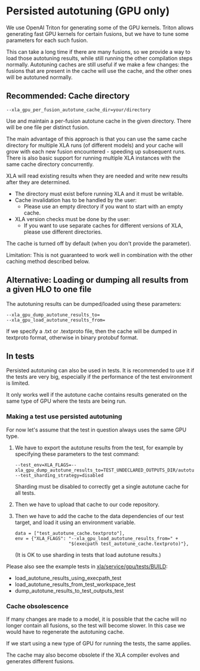 # Persisted autotuning (GPU only)

We use OpenAI Triton for generating some of the GPU kernels. Triton allows
generating fast GPU kernels for certain fusions, but we have to tune some
parameters for each such fusion.

This can take a long time if there are many fusions, so we provide a way to load
those autotuning results, while still running the other compilation steps
normally. Autotuning caches are still useful if we make a few changes: the
fusions that are present in the cache will use the cache, and the other ones
will be autotuned normally.

## Recommended: Cache directory

```
--xla_gpu_per_fusion_autotune_cache_dir=your/directory
```

Use and maintain a per-fusion autotune cache in the given directory. There will
be one file per distinct fusion.

The main advantage of this approach is that you can use the same cache directory
for multiple XLA runs (of different models) and your cache will grow with each
new fusion encountered - speeding up subsequent runs. There is also basic
support for running multiple XLA instances with the same cache directory
concurrently.

XLA will read existing results when they are needed and write new results after
they are determined.

-   The directory must exist before running XLA and it must be writable.
-   Cache invalidation has to be handled by the user:
    -   Please use an empty directory if you want to start with an empty cache.
-   XLA version checks must be done by the user:
    -   If you want to use separate caches for different versions of XLA, please
        use different directories.

The cache is turned off by default (when you don't provide the parameter).

Limitation: This is not guaranteed to work well in combination with the other
caching method described below.

## Alternative: Loading or dumping all results from a given HLO to one file

The autotuning results can be dumped/loaded using these parameters:

```
--xla_gpu_dump_autotune_results_to=
--xla_gpu_load_autotune_results_from=
```

If we specify a .txt or .textproto file, then the cache will be dumped in
textproto format, otherwise in binary protobuf format.

## In tests

Persisted autotuning can also be used in tests. It is recommended to use it if
the tests are very big, especially if the performance of the test environment is
limited.

It only works well if the autotune cache contains results generated on the same
type of GPU where the tests are being run.

### Making a test use persisted autotuning

For now let's assume that the test in question always uses the same GPU type.

1.  We have to export the autotune results from the test, for example by
    specifying these parameters to the test command:

    ```
    --test_env=XLA_FLAGS=--xla_gpu_dump_autotune_results_to=TEST_UNDECLARED_OUTPUTS_DIR/autotune_cache.textproto
    --test_sharding_strategy=disabled
    ```

    Sharding must be disabled to correctly get a single autotune cache for all
    tests.

2.  Then we have to upload that cache to our code repository.

3.  Then we have to add the cache to the data dependencies of our test target,
    and load it using an environment variable.

    ```
    data = ["test_autotune_cache.textproto"],
    env = {"XLA_FLAGS": "--xla_gpu_load_autotune_results_from=" +
                        "$(execpath test_autotune_cache.textproto)"},
    ```

    (It is OK to use sharding in tests that load autotune results.)

Please also see the example tests in
[xla/service/gpu/tests/BUILD](https://github.com/openxla/xla/blob/main/xla/service/gpu/tests/BUILD):

-   load_autotune_results_using_execpath_test
-   load_autotune_results_from_test_workspace_test
-   dump_autotune_results_to_test_outputs_test

### Cache obsolescence

If many changes are made to a model, it is possible that the cache will no
longer contain all fusions, so the test will become slower. In this case we
would have to regenerate the autotuning cache.

If we start using a new type of GPU for running the tests, the same applies.

The cache may also become obsolete if the XLA compiler evolves and generates
different fusions.

